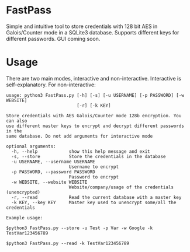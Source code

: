 # FastPass

Simple and intuitive tool to store credentials with 128 bit AES in Galois/Counter mode in a SQLite3 database. Supports different keys for different passwords. GUI coming soon.

# Usage
There are two main modes, interactive and non-interactive. Interactive is self-explanatory. For non-interactive:
```text
usage: python3 FastPass.py [-h] [-s] [-u USERNAME] [-p PASSWORD] [-w WEBSITE]
                           [-r] [-k KEY]

Store credentials with AES Galois/Counter mode 128b encryption. You can also
use different master keys to encrypt and decrypt different passwords in the
same database. Do not add arguments for interactive mode

optional arguments:
  -h, --help            show this help message and exit
  -s, --store           Store the credentials in the database
  -u USERNAME, --username USERNAME
                        Username to encrypt
  -p PASSWORD, --password PASSWORD
                        Password to encrypt
  -w WEBSITE, --website WEBSITE
                        Website/company/usage of the credentials (unencrypted)
  -r, --read            Read the current database with a master key
  -k KEY, --key KEY     Master key used to unencrypt some/all the credentials
  
Example usage:

$python3 FastPass.py --store -u Test -p Var -w Google -k TestVar123456789

$python3 FastPass.py --read -k TestVar123456789
```

